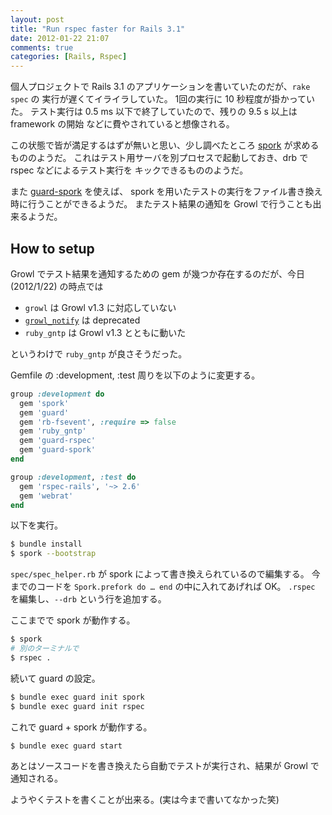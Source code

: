 ```yaml
---
layout: post
title: "Run rspec faster for Rails 3.1"
date: 2012-01-22 21:07
comments: true
categories: [Rails, Rspec]
---
```


個人プロジェクトで Rails 3.1 のアプリケーションを書いていたのだが、`rake spec` の
実行が遅くてイライラしていた。
1回の実行に 10 秒程度が掛かっていた。
テスト実行は 0.5 ms 以下で終了していたので、残りの 9.5 s 以上は framework の開始
などに費やされていると想像される。

この状態で皆が満足するはずが無いと思い、少し調べたところ
[spork](http://spork.rubyforge.org/) が求めるもののようだ。
これはテスト用サーバを別プロセスで起動しておき、drb で rspec などによるテスト実行を
キックできるもののようだ。

また [guard-spork](https://github.com/guard/guard-spork) を使えば、
spork を用いたテストの実行をファイル書き換え時に行うことができるようだ。
またテスト結果の通知を Growl で行うことも出来るようだ。
<!-- more -->

## How to setup

Growl でテスト結果を通知するための gem が幾つか存在するのだが、今日(2012/1/22)
の時点では

* `growl` は Growl v1.3 に対応していない
* [`growl_notify`](https://github.com/scottdavis/growl_notify) は deprecated
* `ruby_gntp` は Growl v1.3 とともに動いた

というわけで `ruby_gntp` が良さそうだった。

Gemfile の :development, :test 周りを以下のように変更する。

``` ruby Gemfile
group :development do
  gem 'spork'
  gem 'guard'
  gem 'rb-fsevent', :require => false
  gem 'ruby_gntp'
  gem 'guard-rspec'
  gem 'guard-spork'
end

group :development, :test do
  gem 'rspec-rails', '~> 2.6'
  gem 'webrat'
end
```

以下を実行。

``` sh
$ bundle install
$ spork --bootstrap
```

`spec/spec_helper.rb` が spork によって書き換えられているので編集する。
今までのコードを `Spork.prefork do … end` の中に入れてあげれば OK。
`.rspec` を編集し、`--drb` という行を追加する。

ここまでで spork が動作する。
``` sh
$ spork
# 別のターミナルで
$ rspec .
```

続いて guard の設定。

``` sh
$ bundle exec guard init spork
$ bundle exec guard init rspec
```

これで guard + spork が動作する。

``` sh
$ bundle exec guard start
```

あとはソースコードを書き換えたら自動でテストが実行され、結果が Growl で通知される。

ようやくテストを書くことが出来る。(実は今まで書いてなかった笑)